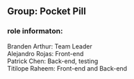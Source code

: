 ## Group: Pocket Pill
### role informaton:
Branden Arthur: Team Leader  
Alejandro Rojas: Front-end  
Patrick Chen: Back-end, testing  
Titilope Raheem: Front-end and Back-end